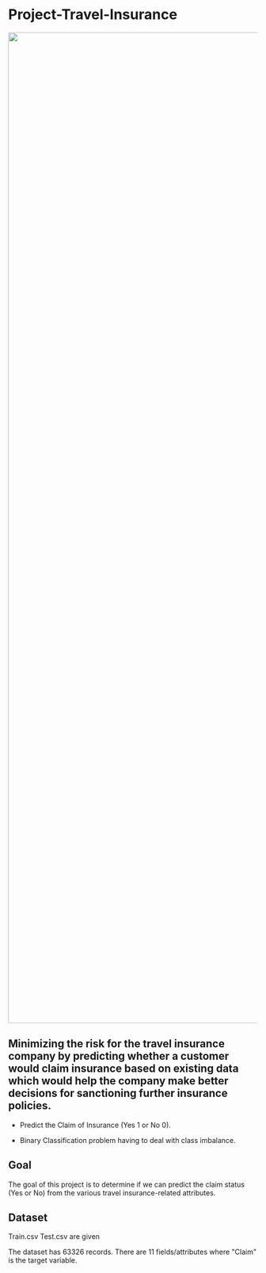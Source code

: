 # Project-Travel-Insurance

<img src="https://flywithclass.com/wp-content/uploads/2018/01/banner-travel-1.jpg" style="width: 2000px"></img>

## Minimizing the risk for the travel insurance company by predicting whether a customer would claim insurance based on existing data which would help the company make better decisions for sanctioning further insurance policies.

- Predict the Claim of Insurance (Yes 1 or No 0).

- Binary Classification problem having to deal with class imbalance.

## Goal
The goal of this project is to determine if we can predict the claim status (Yes or No) from the various travel insurance-related attributes.

## Dataset
 Train.csv Test.csv are given

The dataset has 63326 records. There are 11 fields/attributes where "Claim" is the target variable.

